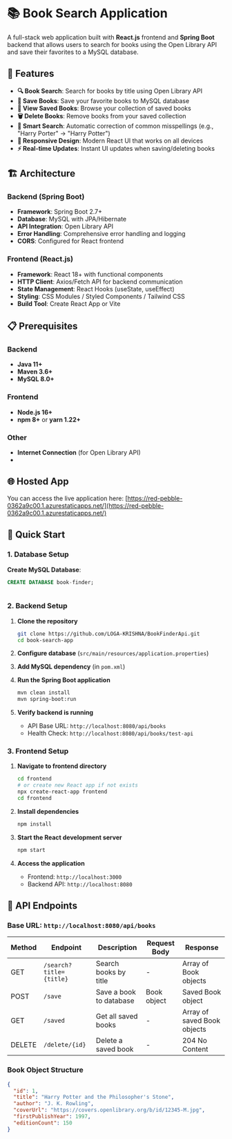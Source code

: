 # 📚 Book Search Application

A full-stack web application built with **React.js** frontend and **Spring Boot** backend that allows users to search for books using the Open Library API and save their favorites to a MySQL database.

## 🌟 Features

- **🔍 Book Search**: Search for books by title using Open Library API
- **💾 Save Books**: Save your favorite books to MySQL database
- **📖 View Saved Books**: Browse your collection of saved books
- **🗑️ Delete Books**: Remove books from your saved collection
- **🔧 Smart Search**: Automatic correction of common misspellings (e.g., "Harry Porter" → "Harry Potter")
- **📱 Responsive Design**: Modern React UI that works on all devices
- **⚡ Real-time Updates**: Instant UI updates when saving/deleting books

## 🏗️ Architecture

### Backend (Spring Boot)
- **Framework**: Spring Boot 2.7+
- **Database**: MySQL with JPA/Hibernate
- **API Integration**: Open Library API
- **Error Handling**: Comprehensive error handling and logging
- **CORS**: Configured for React frontend

### Frontend (React.js)
- **Framework**: React 18+ with functional components
- **HTTP Client**: Axios/Fetch API for backend communication
- **State Management**: React Hooks (useState, useEffect)
- **Styling**: CSS Modules / Styled Components / Tailwind CSS
- **Build Tool**: Create React App or Vite

## 📋 Prerequisites

### Backend
- **Java 11+**
- **Maven 3.6+**
- **MySQL 8.0+**

### Frontend
- **Node.js 16+**
- **npm 8+** or **yarn 1.22+**

### Other
- **Internet Connection** (for Open Library API)
- 
## 🌐 Hosted App

You can access the live application here:
[https://red-pebble-0362a9c00.1.azurestaticapps.net/](https://red-pebble-0362a9c00.1.azurestaticapps.net/)
## 🚀 Quick Start

### 1. Database Setup

**Create MySQL Database**:
```sql
CREATE DATABASE book-finder;



```

### 2. Backend Setup

1. **Clone the repository**
   ```bash
   git clone https://github.com/LOGA-KRISHNA/BookFinderApi.git
   cd book-search-app
   ```

2. **Configure database** (`src/main/resources/application.properties`)
   

3. **Add MySQL dependency** (in `pom.xml`)
  

4. **Run the Spring Boot application**
   ```bash
   mvn clean install
   mvn spring-boot:run
   ```

5. **Verify backend is running**
   - API Base URL: `http://localhost:8080/api/books`
   - Health Check: `http://localhost:8080/api/books/test-api` 

### 3. Frontend Setup

1. **Navigate to frontend directory**
   ```bash
   cd frontend
   # or create new React app if not exists
   npx create-react-app frontend
   cd frontend
   ```

2. **Install dependencies**
   ```bash
   npm install
   ```

3. **Start the React development server**
   ```bash
   npm start
   ```

4. **Access the application**
   - Frontend: `http://localhost:3000`
   - Backend API: `http://localhost:8080`

## 📡 API Endpoints

### Base URL: `http://localhost:8080/api/books`

| Method | Endpoint | Description | Request Body | Response |
|--------|----------|-------------|--------------|----------|
| GET | `/search?title={title}` | Search books by title | - | Array of Book objects |
| POST | `/save` | Save a book to database | Book object | Saved Book object |
| GET | `/saved` | Get all saved books | - | Array of saved Book objects |
| DELETE | `/delete/{id}` | Delete a saved book | - | 204 No Content |

### Book Object Structure

```json
{
  "id": 1,
  "title": "Harry Potter and the Philosopher's Stone",
  "author": "J. K. Rowling",
  "coverUrl": "https://covers.openlibrary.org/b/id/12345-M.jpg",
  "firstPublishYear": 1997,
  "editionCount": 150
}
```

